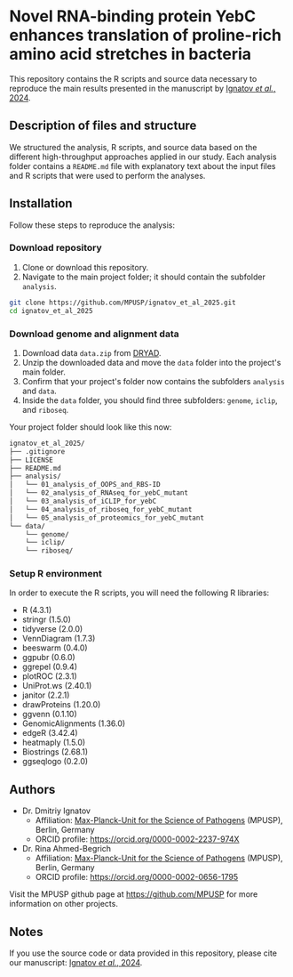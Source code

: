 # Novel RNA-binding protein YebC enhances translation of proline-rich amino acid stretches in bacteria

This repository contains the R scripts and source data necessary to reproduce the main results presented in the manuscript by [Ignatov *et al.*, 2024](https://doi.org/10.1101/2024.08.26.607280).

## Description of files and structure

We structured the analysis, R scripts, and source data based on the different high-throughput approaches applied in our study. Each analysis folder contains a `README.md` file with explanatory text about the input files and R scripts that were used to perform the analyses.

## Installation

Follow these steps to reproduce the analysis:

### Download repository

1. Clone or download this repository.
2. Navigate to the main project folder; it should contain the subfolder `analysis`.

```bash
git clone https://github.com/MPUSP/ignatov_et_al_2025.git
cd ignatov_et_al_2025
```

### Download genome and alignment data
1. Download data `data.zip` from [DRYAD](https://doi.org/10.5061/dryad.j0zpc86rg).
2. Unzip the downloaded data and move the `data` folder into the project's main folder.
3. Confirm that your project's folder now contains the subfolders `analysis` and `data`.
4. Inside the `data` folder, you should find three subfolders: `genome`, `iclip`, and `riboseq`.

Your project folder should look like this now:

```bash
ignatov_et_al_2025/
├── .gitignore
├── LICENSE
├── README.md
├── analysis/
│   └── 01_analysis_of_OOPS_and_RBS-ID
│   └── 02_analysis_of_RNAseq_for_yebC_mutant
│   └── 03_analysis_of_iCLIP_for_yebC
│   └── 04_analysis_of_riboseq_for_yebC_mutant
│   └── 05_analysis_of_proteomics_for_yebC_mutant
└── data/
    └── genome/
    └── iclip/
    └── riboseq/
```

### Setup R environment

In order to execute the R scripts, you will need the following R libraries:

- R (4.3.1)
- stringr (1.5.0)
- tidyverse (2.0.0)
- VennDiagram (1.7.3)
- beeswarm (0.4.0)
- ggpubr (0.6.0)
- ggrepel (0.9.4)
- plotROC (2.3.1)
- UniProt.ws (2.40.1)
- janitor (2.2.1)
- drawProteins (1.20.0)
- ggvenn (0.1.10)
- GenomicAlignments (1.36.0)
- edgeR (3.42.4)
- heatmaply (1.5.0)
- Biostrings (2.68.1)
- ggseqlogo (0.2.0)

## Authors

- Dr. Dmitriy Ignatov
  - Affiliation: [Max-Planck-Unit for the Science of Pathogens](https://www.mpusp.mpg.de/) (MPUSP), Berlin, Germany
  - ORCID profile: https://orcid.org/0000-0002-2237-974X
- Dr. Rina Ahmed-Begrich
  - Affiliation: [Max-Planck-Unit for the Science of Pathogens](https://www.mpusp.mpg.de/) (MPUSP), Berlin, Germany
  - ORCID profile: https://orcid.org/0000-0002-0656-1795

Visit the MPUSP github page at https://github.com/MPUSP for more information on other projects.

## Notes

If you use the source code or data provided in this repository, please cite our manuscript: [Ignatov *et al.*, 2024](https://doi.org/10.1101/2024.08.26.607280).